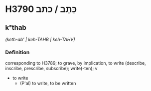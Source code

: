 # H3790 כְּתַב / כתב

## kᵉthab

_(keth-ab' | keh-TAHB | keh-TAHV)_

### Definition

corresponding to H3789; to grave, by implication, to write (describe, inscribe, prescribe, subscribe); write(-ten); v

- to write
  - (P'al) to write, to be written

